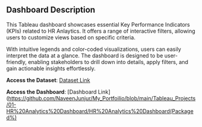 ## Dashboard Description

This Tableau dashboard showcases essential Key Performance Indicators (KPIs) related to HR Anlaytics. It offers a range of interactive filters, allowing users to customize views based on specific criteria.

With intuitive legends and color-coded visualizations, users can easily interpret the data at a glance. The dashboard is designed to be user-friendly, enabling stakeholders to drill down into details, apply filters, and gain actionable insights effortlessly.

**Access the Dataset**: [Dataset Link](https://github.com/NaveenJunjur/My_Portfoilio/blob/main/Tableau_Projects/01-HR%20Analytics%20Dashboard/HR%20Data.xlsx)
  
**Access the Dashboard**: [Dashboard Link](https://github.com/NaveenJunjur/My_Portfoilio/blob/main/Tableau_Projects/01-HR%20Analytics%20Dashboard/HR%20Analytics%20Dashboard(Packaged%)
